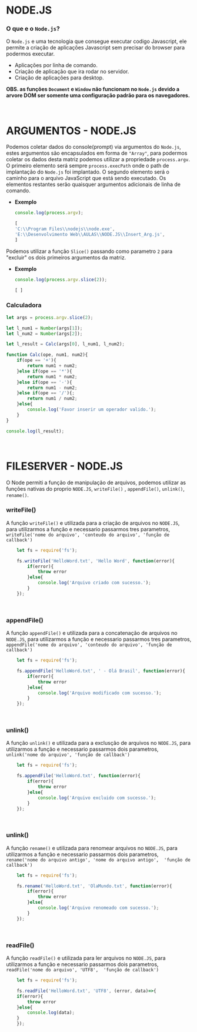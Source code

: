 # NODE.JS

### O que e o `Node.js`?

O `Node.js` e uma tecnologia que consegue executar codigo Javascript, ele permite a criação de aplicações Javascript sem precisar do browser para podermos executar.

* Aplicações por linha de comando.
* Criação de aplicação que ira rodar no servidor.
* Criação de aplicações para desktop.

**OBS. as funções `Document` e `Window` não funcionam no `Node.js` devido a arvore DOM ser somente uma configuração padrão para os navegadores.**

<br>
 
# ARGUMENTOS - NODE.JS

Podemos coletar dados do console(prompt) via argumentos do `Node.js`, estes argumentos são encapsulados em forma de `"Array"`, para podermos coletar os dados desta matriz podemos utilizar a propriedade `process.argv`. O primeiro elemento será sempre `process.execPath` onde o path de implantação do `Node.js` foi implantado. O segundo elemento será o caminho para o arquivo JavaScript que está sendo executado. Os elementos restantes serão quaisquer argumentos adicionais de linha de comando.

* **Exemplo**
    ```js    
    console.log(process.argv);
    
    [
    'C:\\Program Files\\nodejs\\node.exe',
    'E:\\Desenvolvimento Web\\AULAS\\NODE.JS\\Insert_Arg.js',
    ]
    ```

Podemos utilizar a função `Slice()` passando como parametro `2` para "excluir" os dois primeiros argumentos da matriz.

* **Exemplo**
    ```js    
    console.log(process.argv.slice(2));
    
    [ ]
    ```

### Calculadora

```js
let args = process.argv.slice(2);

let l_num1 = Number(args[1]);
let l_num2 = Number(args[2]);

let l_result = Calc(args[0], l_num1, l_num2);

function Calc(ope, num1, num2){
    if(ope == '+'){
        return num1 + num2;
    }else if(ope == '*'){
        return num1 * num2;
    }else if(ope == '-'){
        return num1 - num2;
    }else if(ope == '/'){;
        return num1 / num2;
    }else{
        console.log('Favor inserir um operador valido.');
    }    
}   

console.log(l_result);
```
<br>

# FILESERVER - NODE.JS

O Node permiti a função de manipulação de arquivos, podemos utilizar as funções nativas do proprio `NODE.JS`, `writeFile()` , `appendFile()`, `unlink()`, `rename()`.

### writeFile()

A função `writeFile()` e utilizada para a criação de arquivos no `NODE.JS`, para utilizarmos a função e necessario passarmos tres parametros, `writeFile('nome do arquivo', 'conteudo do arquivo', 'função de callback')`

```js
    let fs = require('fs');

    fs.writeFile('HelloWord.txt', 'Hello Word', function(error){
        if(error){
            throw error
        }else{
            console.log('Arquivo criado com sucesso.');
        }
    });
```

<br>

### appendFile()

A função `appendFile()` e utilizada para a concatenação de arquivos no `NODE.JS`, para utilizarmos a função e necessario passarmos tres parametros, `appendFile('nome do arquivo', 'conteudo do arquivo', 'função de callback')`

```js
    let fs = require('fs');

    fs.appendFile('HelloWord.txt', ' - Olá Brasil', function(error){
        if(error){
            throw error
        }else{
            console.log('Arquivo modificado com sucesso.');
        }
    });
```

<br>

### unlink()

A função `unlink()` e utilizada para a exclusção de arquivos no `NODE.JS`, para utilizarmos a função e necessario passarmos dois parametros, `unlink('nome do arquivo', 'função de callback')`

```js
    let fs = require('fs');

    fs.appendFile('HelloWord.txt', function(error){
        if(error){
            throw error
        }else{
            console.log('Arquivo excluido com sucesso.');
        }
    });
```
<br>

### unlink()

A função `rename()` e utilizada para renomear arquivos no `NODE.JS`, para utilizarmos a função e necessario passarmos dois parametros, `rename('nome do arquivo antigo', 'nome do arquivo antigo',  'função de callback')`

```js
    let fs = require('fs');

    fs.rename('HelloWord.txt', 'OlaMundo.txt', function(error){
        if(error){
            throw error
        }else{
            console.log('Arquivo renomeado com sucesso.');
        }
    });
```

<br>

### readFile()

A função `readFile()` e utilizada para ler arquivos no `NODE.JS`, para utilizarmos a função e necessario passarmos dois parametros, `readFile('nome do arquivo', 'UTF8',  'função de callback')`

```js
    let fs = require('fs');

    fs.readFile('HelloWord.txt', 'UTF8', (error, data)=>{
    if(error){
        throw error
    }else{
        console.log(data);
    }
    });
```



